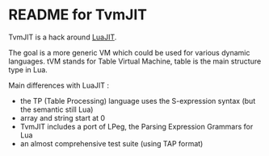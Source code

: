 README for TvmJIT
=================

TvmJIT is a hack around [LuaJIT](http://luajit.org/).

The goal is a more generic VM which could be used for various dynamic languages.
tVM stands for Table Virtual Machine, table is the main structure type in Lua.

Main differences with LuaJIT :

- the TP (Table Processing) language uses the S-expression syntax (but the semantic still Lua)
- array and string start at 0
- TvmJIT includes a port of LPeg, the Parsing Expression Grammars for Lua
- an almost comprehensive test suite (using TAP format)

